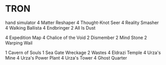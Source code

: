 # TRON
hand simulator
4 Matter Reshaper
4 Thought-Knot Seer
4 Reality Smasher
4 Walking Ballista
4 Endbringer
2 All Is Dust

4 Expedition Map
4 Chalice of the Void
2 Dismember
2 Mind Stone
2 Warping Wail

1 Cavern of Souls
1 Sea Gate Wreckage
2 Wastes
4 Eldrazi Temple
4 Urza's Mine
4 Urza's Power Plant
4 Urza's Tower
4 Ghost Quarter
